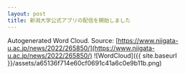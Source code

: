 ```yaml
---
layout: post
title: 新潟大学公式アプリの配信を開始しました
---
```

Autogenerated Word Cloud.
Source\: [https://www.niigata-u.ac.jp/news/2022/265850/](https://www.niigata-u.ac.jp/news/2022/265850/)
![WordCloud]({{ site.baseurl }}/assets/a65136f714e60cf0691c41a6c0e9b11b.png)